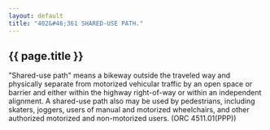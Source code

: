 ```yaml
---
layout: default
title: "402&#46;361 SHARED-USE PATH."
---
```


{{ page.title }}
----------------

"Shared-use path" means a bikeway outside the traveled way and physically separate from motorized vehicular traffic by an open space or barrier and either within the highway right-of-way or within an independent alignment. A shared-use path also may be used by pedestrians, including skaters, joggers, users of manual and motorized wheelchairs, and other authorized motorized and non-motorized users. 
(ORC 4511.01(PPP)) 